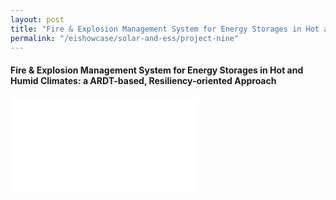```yaml
---
layout: post
title: "Fire & Explosion Management System for Energy Storages in Hot and Humid Climates: a ARDT-based, Resiliency-oriented Approach"
permalink: "/eishowcase/solar-and-ess/project-nine"
---
```

#### Fire & Explosion Management System for Energy Storages in Hot and Humid Climates: a ARDT-based, Resiliency-oriented Approach

<div class="showcase-embed-container">
	<embed type="application/pdf" src="/files/showcase/solar_ess_09.pdf#view=FitH">
</div>
